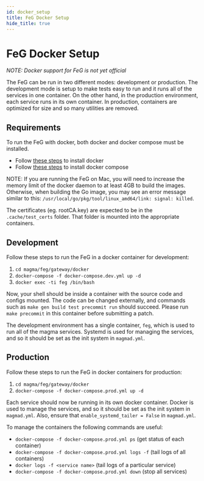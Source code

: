 ```yaml
---
id: docker_setup
title: FeG Docker Setup
hide_title: true
---
```

# FeG Docker Setup

*NOTE: Docker support for FeG is not yet official*

The FeG can be run in two different modes: development or production.
The development mode is setup to make tests easy to run and it runs all of the
services in one container. On the other hand, in the production environment,
each service runs in its own container. In production, containers are optimized
for size and so many utilities are removed.

## Requirements

To run the FeG with docker, both docker and docker compose must be installed.
* Follow [these steps](https://docs.docker.com/install/) to install docker
* Follow [these steps](https://docs.docker.com/compose/install/) to install docker compose

NOTE: If you are running the FeG on Mac, you will need to increase the memory
limit of the docker daemon to at least 4GB to build the images. Otherwise,
when building the Go image, you may see an error message similar to this:
`/usr/local/go/pkg/tool/linux_amd64/link: signal: killed`.

The certificates (eg. rootCA.key) are expected to be in the `.cache/test_certs`
folder. That folder is mounted into the appropriate containers.

## Development

Follow these steps to run the FeG in a docker container for development:
1. `cd magma/feg/gateway/docker`
2. `docker-compose -f docker-compose.dev.yml up -d`
3. `docker exec -ti feg /bin/bash`

Now, your shell should be inside a container with the source code
and configs mounted. The code can be changed externally, and commands such as
`make gen build test precommit run` should succeed.
Please run `make precommit` in this container before submitting a patch.

The development environment has a single container, `feg`, which is used to
run all of the magma services. Systemd is used for managing the services,
and so it should be set as the init system in `magmad.yml`.

## Production

Follow these steps to run the FeG in docker containers for production:
1. `cd magma/feg/gateway/docker`
2. `docker-compose -f docker-compose.prod.yml up -d`

Each service should now be running in its own docker container. Docker is used
to manage the services, and so it should be set as the init system in
`magmad.yml`. Also, ensure that `enable_systemd_tailer = False` in `magmad.yml`.

To manage the containers the following commands are useful:
* `docker-compose -f docker-compose.prod.yml ps` (get status of each container)
* `docker-compose -f docker-compose.prod.yml logs -f` (tail logs of all containers)
* `docker logs -f <service name>` (tail logs of a particular service)
* `docker-compose -f docker-compose.prod.yml down` (stop all services)
